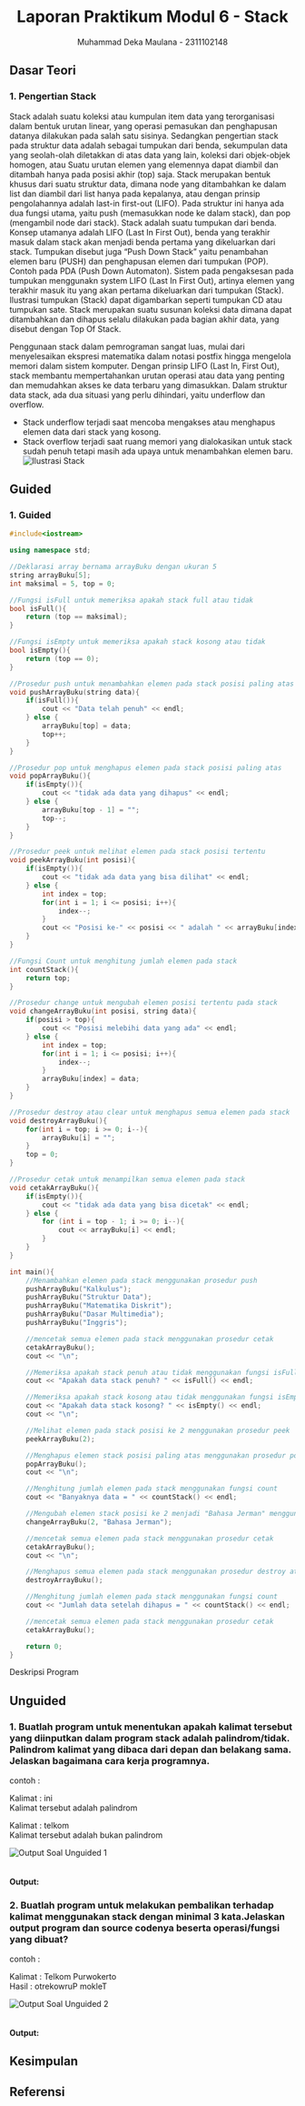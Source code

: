 # <h1 align="center">Laporan Praktikum Modul 6 - Stack</h1>
<p align="center">Muhammad Deka Maulana - 2311102148</p>

## Dasar Teori
### 1. Pengertian Stack
Stack adalah suatu koleksi atau kumpulan item data yang terorganisasi dalam bentuk urutan linear, yang operasi pemasukan dan penghapusan datanya dilakukan pada salah satu sisinya. Sedangkan pengertian stack pada struktur data adalah sebagai tumpukan dari benda, sekumpulan data yang seolah-olah diletakkan di atas data yang lain, koleksi dari objek-objek homogen, atau Suatu urutan elemen yang elemennya dapat diambil dan ditambah hanya pada posisi akhir (top) saja. Stack merupakan bentuk khusus dari suatu struktur data, dimana node yang ditambahkan ke dalam list dan diambil dari list hanya pada kepalanya, atau dengan prinsip pengolahannya adalah last-in first-out (LIFO). Pada struktur ini hanya ada dua fungsi utama, yaitu push (memasukkan node ke dalam stack), dan pop (mengambil node dari stack). 
Stack adalah suatu tumpukan dari benda. Konsep utamanya adalah LIFO (Last In First Out), benda yang terakhir masuk dalam stack akan menjadi benda pertama yang dikeluarkan dari stack. Tumpukan disebut juga “Push Down Stack” yaitu penambahan elemen baru (PUSH) dan penghapusan elemen dari tumpukan (POP). Contoh pada PDA (Push Down Automaton). Sistem pada pengaksesan pada tumpukan menggunakn system LIFO (Last In First Out), artinya elemen yang terakhir masuk itu yang akan pertama dikeluarkan dari tumpukan (Stack). Ilustrasi tumpukan (Stack) dapat digambarkan seperti tumpukan CD atau tumpukan sate. Stack merupakan suatu susunan koleksi data dimana dapat ditambahkan dan dihapus selalu dilakukan pada bagian akhir data, yang disebut dengan Top Of Stack.

Penggunaan stack dalam pemrograman sangat luas, mulai dari menyelesaikan ekspresi matematika dalam notasi postfix hingga mengelola memori dalam sistem komputer. Dengan prinsip LIFO (Last In, First Out), stack membantu mempertahankan urutan operasi atau data yang penting dan memudahkan akses ke data terbaru yang dimasukkan. Dalam struktur data stack, ada dua situasi yang perlu dihindari, yaitu underflow dan overflow.
- Stack underflow terjadi saat mencoba mengakses atau menghapus elemen data dari stack yang kosong.
- Stack overflow terjadi saat ruang memori yang dialokasikan untuk stack sudah penuh tetapi masih ada upaya untuk menambahkan elemen baru.
![Ilustrasi Stack](ilustrasi_stack_deka.jpg)

## Guided 

### 1. Guided

```C++
#include<iostream>

using namespace std;

//Deklarasi array bernama arrayBuku dengan ukuran 5
string arrayBuku[5];
int maksimal = 5, top = 0;

//Fungsi isFull untuk memeriksa apakah stack full atau tidak
bool isFull(){
    return (top == maksimal);
}

//Fungsi isEmpty untuk memeriksa apakah stack kosong atau tidak
bool isEmpty(){
    return (top == 0);
}

//Prosedur push untuk menambahkan elemen pada stack posisi paling atas
void pushArrayBuku(string data){
    if(isFull()){
        cout << "Data telah penuh" << endl;
    } else {
        arrayBuku[top] = data;
        top++;
    }
}

//Prosedur pop untuk menghapus elemen pada stack posisi paling atas
void popArrayBuku(){
    if(isEmpty()){
        cout << "tidak ada data yang dihapus" << endl;
    } else {
        arrayBuku[top - 1] = "";
        top--;
    }
}

//Prosedur peek untuk melihat elemen pada stack posisi tertentu 
void peekArrayBuku(int posisi){
    if(isEmpty()){
        cout << "tidak ada data yang bisa dilihat" << endl;
    } else {
        int index = top;
        for(int i = 1; i <= posisi; i++){
            index--;
        }
        cout << "Posisi ke-" << posisi << " adalah " << arrayBuku[index] << endl;
    }
}

//Fungsi Count untuk menghitung jumlah elemen pada stack
int countStack(){
    return top;
}

//Prosedur change untuk mengubah elemen posisi tertentu pada stack
void changeArrayBuku(int posisi, string data){
    if(posisi > top){
        cout << "Posisi melebihi data yang ada" << endl;
    } else {
        int index = top;
        for(int i = 1; i <= posisi; i++){
            index--;
        }
        arrayBuku[index] = data;
    }
}

//Prosedur destroy atau clear untuk menghapus semua elemen pada stack
void destroyArrayBuku(){
    for(int i = top; i >= 0; i--){
        arrayBuku[i] = "";
    }
    top = 0;
}

//Prosedur cetak untuk menampilkan semua elemen pada stack
void cetakArrayBuku(){
    if(isEmpty()){
        cout << "tidak ada data yang bisa dicetak" << endl;
    } else {
        for (int i = top - 1; i >= 0; i--){
            cout << arrayBuku[i] << endl;
        }
    }
}

int main(){
    //Menambahkan elemen pada stack menggunakan prosedur push
    pushArrayBuku("Kalkulus");
    pushArrayBuku("Struktur Data");
    pushArrayBuku("Matematika Diskrit");
    pushArrayBuku("Dasar Multimedia");
    pushArrayBuku("Inggris");

    //mencetak semua elemen pada stack menggunakan prosedur cetak
    cetakArrayBuku();
    cout << "\n";

    //Memeriksa apakah stack penuh atau tidak menggunakan fungsi isFull
    cout << "Apakah data stack penuh? " << isFull() << endl;

    //Memeriksa apakah stack kosong atau tidak menggunakan fungsi isEmpty
    cout << "Apakah data stack kosong? " << isEmpty() << endl;
    cout << "\n";

    //Melihat elemen pada stack posisi ke 2 menggunakan prosedur peek
    peekArrayBuku(2);

    //Menghapus elemen stack posisi paling atas menggunakan prosedur pop
    popArrayBuku();
    cout << "\n";

    //Menghitung jumlah elemen pada stack menggunakan fungsi count
    cout << "Banyaknya data = " << countStack() << endl;

    //Mengubah elemen stack posisi ke 2 menjadi "Bahasa Jerman" menggunakan prosedur change
    changeArrayBuku(2, "Bahasa Jerman");

    //mencetak semua elemen pada stack menggunakan prosedur cetak
    cetakArrayBuku();
    cout << "\n";

    //Menghapus semua elemen pada stack menggunakan prosedur destroy atau clear
    destroyArrayBuku();

    //Menghitung jumlah elemen pada stack menggunakan fungsi count
    cout << "Jumlah data setelah dihapus = " << countStack() << endl;

    //mencetak semua elemen pada stack menggunakan prosedur cetak
    cetakArrayBuku();

    return 0;
}
```
Deskripsi Program

## Unguided 

### 1. Buatlah program untuk menentukan apakah kalimat tersebut yang diinputkan dalam program stack adalah palindrom/tidak. Palindrom kalimat yang dibaca dari depan dan belakang sama. Jelaskan bagaimana cara kerja programnya.

contoh :

Kalimat : ini
<br>Kalimat tersebut adalah palindrom

Kalimat : telkom
<br>Kalimat tersebut adalah bukan palindrom

![Output Soal Unguided 1](soal_unguided1_deka.jpg)
```C++
```
#### Output:

### 2. Buatlah program untuk melakukan pembalikan terhadap kalimat menggunakan stack dengan minimal 3 kata.Jelaskan output program dan source codenya beserta operasi/fungsi yang dibuat?

contoh : 

Kalimat : Telkom Purwokerto
<br>Hasil : otrekowruP mokleT

![Output Soal Unguided 2](soal_unguided2_deka.jpg)
```C++

```
#### Output:

## Kesimpulan

## Referensi
